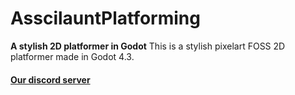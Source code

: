# AsscilauntPlatforming
 **A stylish 2D platformer in Godot**
 This is a stylish pixelart FOSS 2D platformer made in Godot 4.3.
 #### [Our discord server](https://discord.gg/tWS4tWKEWf)
